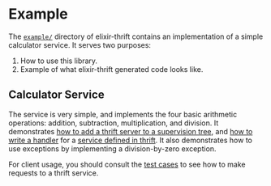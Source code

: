 # Example

The [`example/`](ex) directory of elixir-thrift contains an implementation of a simple calculator service. It serves two purposes:

1. How to use this library.
2. Example of what elixir-thrift generated code looks like.

[ex]: https://github.com/pinterest/elixir-thrift/example

## Calculator Service

The service is very simple, and implements the four basic arithmetic operations: addition, subtraction, multiplication, and division. It demonstrates [how to add a thrift server to a supervision tree](supervisor), and [how to write a handler](handler) for a [service defined in thrift](thrift-defs). It also demonstrates how to use exceptions by implementing a division-by-zero exception.

For client usage, you should consult the [test cases](tests) to see how to make requests to a thrift service.

[handler]: https://github.com/pinterest/elixir-thrift/example/lib/calculator/service_handler.ex
[supervisor]: https://github.com/pinterest/elixir-thrift/example/lib/calculator/application.ex
[tests]: https://github.com/pinterest/elixir-thrift/example/test/calculator_test.exs
[thrift-defs]: https://github.com/pinterest/elixir-thrift/example/thrift/calculator.thrift
